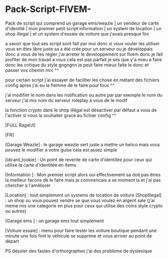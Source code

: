 # Pack-Script-FIVEM-
Pack de script qui comprend un garage ems/weazle | un vendeur de carte d'identité | mon premier petit script information | un system de location | un shop illegal | et un system d'essaie de voiture que j'avais presque fini


a savoir que tout ses script sont fait par moi donc si vous vouler les utiliser vous en êtes libre juste sa a été crée pour un serveur ou je développais donc a vous de les régler j'ai arreter le developpement sur fivem donc je fait profiter de mon travail a vous cela est pas parfait je ses que y'a mieu a faire donc les critique du style gngngnn je peut faire mieux faite le donc et passer vos chemin mrc ^^

pour certain script j'ai essayer de faciliter les chose en métant des fichiers config apres j'ai eu la flemme de le faire pour tous ^^

j'ai modifier le nom dans les notification ou autre par par exemple le nom du serveur j'ai mis nom du serveur roleplay à vous de le modif

la fonction crypto dans le shop illégal est désactiver par défaut a vous de l'activer si vous la souhaiter grace au fichier config ^^

[FULL RageUI]


[FR]

[Garage Weazle] : 
le garage weazle sert juste a mettre un helico mais vous pouvez le modifier a votre guise cela est assez simple

[idcard_tookie] :
Un point de revente de carte d'identitée pour ceux qui utilise la carte d'identitée en items

[Information ] :
Mon premier script alors oui effectivement sa  doit pas êtres la meilleur facons de le faire mais je commencais a se moment la et j'ai pas chercher a l'améliorer

[Location] : 
tout simplement un systems de location de voiture 
[ShopIllegal] :
un shop ou vous pouvez vendre se que vous voulez en argent sale (j'ai meme mis une categorie en plus pour ceux qui utilise des coins style crypto ou autres)

[Garage ems ] : 
un garage ems tout simplement

[Voiture essaie] :
menu pour faire tester les voiture boutique pendant une minute une fois finit le véhicule se supprime et vous arriver au  point de départ 



PS désoler des fautes d'orthorgraphes j'ai des probleme de dyslexique
